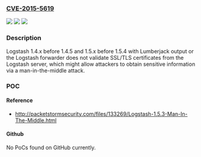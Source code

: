### [CVE-2015-5619](https://cve.mitre.org/cgi-bin/cvename.cgi?name=CVE-2015-5619)
![](https://img.shields.io/static/v1?label=Product&message=n%2Fa&color=blue)
![](https://img.shields.io/static/v1?label=Version&message=n%2Fa&color=blue)
![](https://img.shields.io/static/v1?label=Vulnerability&message=n%2Fa&color=brighgreen)

### Description

Logstash 1.4.x before 1.4.5 and 1.5.x before 1.5.4 with Lumberjack output or the Logstash forwarder does not validate SSL/TLS certificates from the Logstash server, which might allow attackers to obtain sensitive information via a man-in-the-middle attack.

### POC

#### Reference
- http://packetstormsecurity.com/files/133269/Logstash-1.5.3-Man-In-The-Middle.html

#### Github
No PoCs found on GitHub currently.


